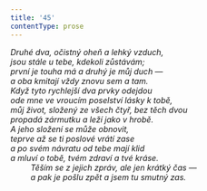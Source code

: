 ```yaml
---
title: '45'
contentType: prose
---
```


<section>

_Druhé dva, očistný oheň a lehký vzduch,  
jsou stále u tebe, kdekoli zůstávám;  
první je touha má a druhý je můj duch —  
a oba kmitají vždy znovu sem a tam.  
Když tyto rychlejší dva prvky odejdou  
ode mne ve vroucím poselství lásky k tobě,  
můj život, složený ze všech čtyř, bez těch dvou  
propadá zármutku a leží jako v hrobě.  
A jeho složení se může obnovit,  
teprve až se ti poslové vrátí zase  
a po svém návratu od tebe mají klid  
a mluví o tobě, tvém zdraví a tvé kráse.  
         Těším se z jejich zpráv, ale jen krátký čas —  
         a pak je pošlu zpět a jsem tu smutný zas._

</section>
